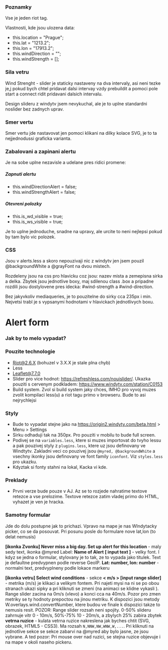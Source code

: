 ### Poznamky

Vse je jeden riot tag.

Vlastnosti, kde jsou ulozena data:

- this.location  = "Prague";
- this.lat = "1213.2";
- this.lon = "17913.2";
- this.windDirection = "";
- this.windStrength = [];

### Sila vetru
Wind Strenght - slider je staticky nastaveny na dva intervaly, asi neni tezke je,j pokud bych chtel pridavat dalsi intervay vzdy prebuildit a pomoci pole start a connect ridit pridavani dalsich intervalu.

Design slideru z windytv jsem nevykuchal, ale je to uplne standardni noslider bez zadnych uprav.

### Smer vertu
Smer vertu jde nastavovat jen pomoci klikani na dilky kolace SVG, je to ta nejjednodussi graficka varianta.

### Zabalovani a zapinani alertu
Je na sobe uplne nezavisle a udelane pres ridici promene:

##### Zapnuti alertu
- this.windDirectionAlert = false;
- this.windStrengthAlert = false;

##### Otevreni polozky
- this.is_wd_visible = true;
- this.is_ws_visible = true;

Je to uplne jednoduche, snadne na upravy, ale urcite to neni nejlepsi pokud by tam bylo vic polozek.

### CSS
Jsou v alerts.less a skoro nepouzivaji nic z windytv jen jsem pouzil @backgroundWhite a @grayFont na dvou mistech.

Rozdeleny jsou na css pro hlavicku coz jsou: nazev mista a zemepisna sirka a delka. Zbytek jsou jednotlive boxy, maj sdilenou class .box a pripadne rozdili jsou dostylovene pres idecka: #wind-strength a #wind-direction.

Bez jakyvkoliv mediaqueries, je to pouzitelne do sirky cca 235px i min. Nejvetsi trabl je s vypsanymi hodnotami v hlavickach jednotlivych boxu.



# Alert form

### Jak by to melo vypadat?

### Pouzite technologie
- Riot@2.6.X (bohuzel v 3.X.X je  stale plna chyb)
- Less
- Leaflet@7.7.0
- Slider pro vice hodnot: https://refreshless.com/nouislider/. Ukazka pouziti s cervenym podkladem: https://www.windytv.com/station/C0153
- Build system. Zvol si build system jaky chces, IMHO pro vyvoj muzes zvolit kompilaci less(u) a riot tagu primo v browseru. Bude to asi nejrychlejsi

### Styly
- Bude to vypadat stejne jako na https://origin2.windyty.com/beta.html > Menu > Settings
- Sirku odhaduji tak na 350px. Pro pouziti v mobilu to bude full screen.
- Podivej se na `variables.less`, ktere si muzes importovat do tvyho lessu a pak pouzivej styly z `plugins.less`, ktere uz jsou definovany ve Windtytv. Zakladni veci co pouzivej jsou `@myred, @backgroundWhite` a vsechny ikonky jsou definovany ve font family `iconfont`. Viz `styles.less` pro ukazku.
- Kdyztak si fonty stahni na lokal, Kacka vi kde.

### Preklady
- Prvni verze bude pouze v AJ. Az se to rozjede nahratime textove retezce a vse prelozime. Textove retezce zatim vladej primo do HTML, vyhazet je ven je hracka.

### Samotny formular
Jde do dolu postupne jak to prichazi. Vpravo na mape je nas WIndytacky picker, co se da posouvat. Pri posunu posle do formulare nove lat,lon (to delat nemusis)

**[ikonka Zvonku]  Never miss a big day. Set up alert for this location** - maly sedy text, ikonka @myred
Label: **Name of Alert**
**[ input text ]** - velky font. I kdyz se jedna o formular, stylovany je to tak, ze to vypada jako titulek. Text je defaultne predvypnen podle reverse GeoIP.
**Lat: number, lon: number** - normalni text, predvyplneny podle lokace markeru

**[ikonka vetru] Select wind conditions** - sekce
**< m/s > [input range slider]** - metrika (m/s) je klikaci a velikym fontem. Pri najeti mysi na ni se po obou stranach ukazi sipky a pri kliknuti se zmeni (na animaci se klidne vykasli ). Range slider zacina na 0m/s (vlevo) a konci cca na 40m/s. Pozor pro zmen metriky se ty hodnoty prepoctou na jinou metriku. K dispozici jsou metody W.overlays.wind.convertNumber, ktere budou ve finale k dispozici takze to nemusis resit. POZOR: Range slider rozsah neni spojity. 0-50% slideru zahrnuje vitr 0 - 10m/s, 50%-75% 10 - 20m/s, a zbylych 25% zabira zbytek
**vetrna ruzice** - kulata vetrna ruzice nakreslena jak byches chtit (SVG, obrazek, HTML5 - CSS3). Ma rozsah `N,NNW,NW,WNW,W,...`. Pri kliknuti na jednotlive sekce se sekce zabarvi na @myred aby bylo jasne, ze jsou vybrane. A ted pozor: Pri mouse over nad ruzici, se stejna ruzice objevuje i na mape v okoli naseho pickeru.
